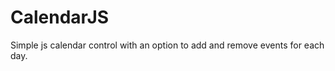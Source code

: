 CalendarJS
==========

Simple js calendar control with an option to add and remove events for each day.
